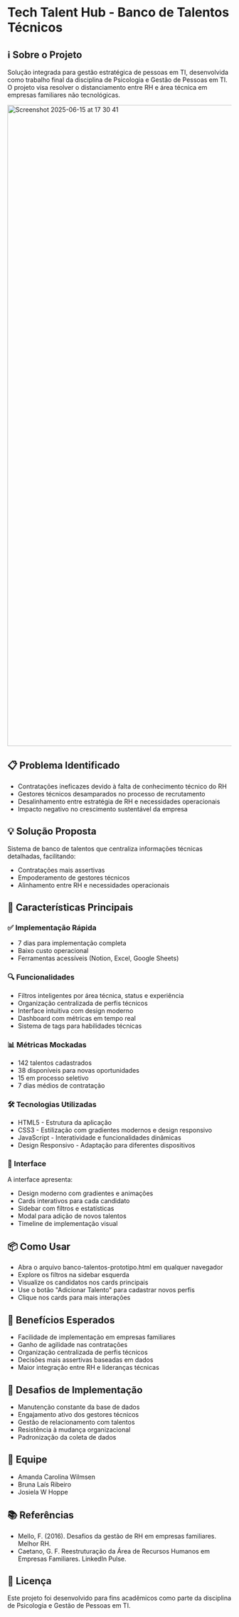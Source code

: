 # Tech Talent Hub - Banco de Talentos Técnicos


## ℹ️ Sobre o Projeto
Solução integrada para gestão estratégica de pessoas em TI, desenvolvida como trabalho final da disciplina de Psicologia e Gestão de Pessoas em TI. O projeto visa resolver o distanciamento entre RH e área técnica em empresas familiares não tecnológicas.

<img width="1440" alt="Screenshot 2025-06-15 at 17 30 41" src="https://github.com/user-attachments/assets/72dbab15-e5c5-4a8f-95ac-0f525b9bcd27" />

## 📋 Problema Identificado
- Contratações ineficazes devido à falta de conhecimento técnico do RH
- Gestores técnicos desamparados no processo de recrutamento
- Desalinhamento entre estratégia de RH e necessidades operacionais
- Impacto negativo no crescimento sustentável da empresa

## 💡 Solução Proposta
Sistema de banco de talentos que centraliza informações técnicas detalhadas, facilitando:
- Contratações mais assertivas
- Empoderamento de gestores técnicos
- Alinhamento entre RH e necessidades operacionais

## 🚀 Características Principais

### ✅ Implementação Rápida

- 7 dias para implementação completa
- Baixo custo operacional
- Ferramentas acessíveis (Notion, Excel, Google Sheets)

### 🔍 Funcionalidades

- Filtros inteligentes por área técnica, status e experiência
- Organização centralizada de perfis técnicos
- Interface intuitiva com design moderno
- Dashboard com métricas em tempo real
- Sistema de tags para habilidades técnicas

### 📊 Métricas Mockadas

- 142 talentos cadastrados
- 38 disponíveis para novas oportunidades
- 15 em processo seletivo
- 7 dias médios de contratação

### 🛠️ Tecnologias Utilizadas

- HTML5 - Estrutura da aplicação
- CSS3 - Estilização com gradientes modernos e design responsivo
- JavaScript - Interatividade e funcionalidades dinâmicas
- Design Responsivo - Adaptação para diferentes dispositivos

### 🎨 Interface
A interface apresenta:

- Design moderno com gradientes e animações
- Cards interativos para cada candidato
- Sidebar com filtros e estatísticas
- Modal para adição de novos talentos
- Timeline de implementação visual

## 📦 Como Usar

- Abra o arquivo banco-talentos-prototipo.html em qualquer navegador
- Explore os filtros na sidebar esquerda
- Visualize os candidatos nos cards principais
- Use o botão "Adicionar Talento" para cadastrar novos perfis
- Clique nos cards para mais interações

## 🎯 Benefícios Esperados

- Facilidade de implementação em empresas familiares
- Ganho de agilidade nas contratações
- Organização centralizada de perfis técnicos
- Decisões mais assertivas baseadas em dados
- Maior integração entre RH e lideranças técnicas

## 🔄 Desafios de Implementação

- Manutenção constante da base de dados
- Engajamento ativo dos gestores técnicos
- Gestão de relacionamento com talentos
- Resistência à mudança organizacional
- Padronização da coleta de dados

## 👥 Equipe

- Amanda Carolina Wilmsen
- Bruna Laís Ribeiro
- Josiela W Hoppe

## 📚 Referências

- Mello, F. (2016). Desafios da gestão de RH em empresas familiares. Melhor RH.
- Caetano, G. F. Reestruturação da Área de Recursos Humanos em Empresas Familiares. LinkedIn Pulse.

## 📄 Licença
Este projeto foi desenvolvido para fins acadêmicos como parte da disciplina de Psicologia e Gestão de Pessoas em TI.
